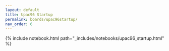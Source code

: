 ```yaml
---
layout: default
title: Upac96 Startup
permalink: boards/upac96startup/
nav_order: 6
---
```

{% include notebook.html path="_includes/notebooks/upac96_startup.html" %}